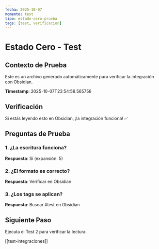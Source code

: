 ```yaml
---
fecha: 2025-10-07
momento: test
tipo: estado-cero-prueba
tags: [test, verificacion]
---
```


# Estado Cero - Test

## Contexto de Prueba
Este es un archivo generado automáticamente para verificar la integración con Obsidian.

**Timestamp**: 2025-10-07T23:54:58.565758

## Verificación
Si estás leyendo esto en Obsidian, ¡la integración funciona! ✅

## Preguntas de Prueba

### 1. ¿La escritura funciona?
**Respuesta**: Sí (expansión: 5)

### 2. ¿El formato es correcto?
**Respuesta**: Verificar en Obsidian

### 3. ¿Los tags se aplican?
**Respuesta**: Buscar #test en Obsidian

## Siguiente Paso
Ejecuta el Test 2 para verificar la lectura.

[[test-integraciones]]
